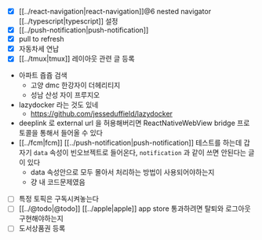 - [X] [[../react-navigation|react-navigation]]@6 nested navigator [[../typescript|typescript]] 설정
- [X] [[../push-notification|push-notification]]
- [X] pull to refresh
- [X] 자동차세 연납
- [X] [[../tmux|tmux]] 레이아웃 관련 글 등록
- 아파트 쥽쥽 검색
  - 고양 dmc 한강자이 더헤리티지
  - 성남 산성 자이 프루지오
- lazydocker 라는 것도 있네
  + https://github.com/jesseduffield/lazydocker
- deeplink 로 external url 을 허용해버리면 ReactNativeWebView bridge 프로토콜을 통해서 들어올 수 있다
- [[../fcm|fcm]] [[../push-notification|push-notification]] 테스트를 하는데 갑자기 `data` 속성이 빈오브젝트로 들어온다,  `notification` 과 같이 쓰면 안된다는 글이 있다
  - data 속성안으로 모두 몰아서 처리하는 방법이 사용되어야하는지
  - 걍 내 코드문제였음
- [ ] 특정 토픽은 구독시켜놓는다
- [ ] [[../@todo|@todo]] [[../apple|apple]] app store 통과하려면 탈퇴와 로그아웃 구현해야하는지 
- [ ] 도서상품권 등록
